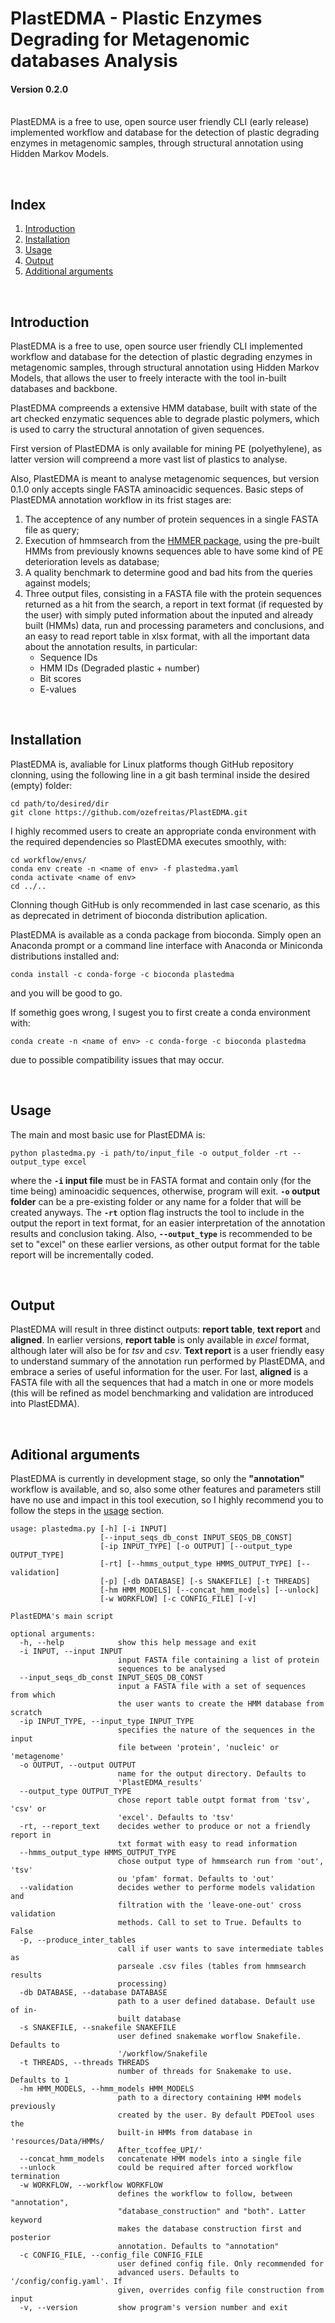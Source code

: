 # PlastEDMA - Plastic Enzymes Degrading for Metagenomic databases Analysis
#### Version 0.2.0


<br>
PlastEDMA is a free to use, open source user friendly CLI (early release) implemented workflow and database for the detection of plastic degrading enzymes in metagenomic samples, through structural annotation using Hidden Markov Models.
<p>
<br>

## Index

1. [Introduction](https://github.com/ozefreitas/PlastEDMA#introduction)
2. [Installation](https://github.com/ozefreitas/PlastEDMA#installation)
3. [Usage](https://github.com/ozefreitas/PlastEDMA#usage)
4. [Output](https://github.com/ozefreitas/PlastEDMA#output)
5. [Additional arguments](https://github.com/ozefreitas/PlastEDMA#additional-arguments)

<br>

## Introduction 

PlastEDMA is a free to use, open source user friendly CLI implemented workflow and database for the detection of plastic degrading enzymes in metagenomic samples, through structural annotation using Hidden Markov Models, that allows the user to freely interacte with the tool in-built databases and backbone. <p>
PlastEDMA compreends a extensive HMM database, built with state of the art checked enzymatic sequences able to degrade plastic polymers, which is used to carry the structural annotation of given sequences. <p>
First version of PlastEDMA is only available for mining PE (polyethylene), as latter version will compreend a more vast list of plastics to analyse. <p>
Also, PlastEDMA is meant to analyse metagenomic sequences, but version 0.1.0 only accepts single FASTA aminoacidic sequences. Basic steps of PlastEDMA annotation workflow in its frist stages are: 

1. The acceptence of any number of protein sequences in a single FASTA file as query;
2. Execution of hmmsearch from the [HMMER package](https://www.hmmer.org/), using the pre-built HMMs from previously knowns sequences able to have some kind of PE deterioration levels as database; 
3. A quality benchmark to determine good and bad hits from the queries against models;
4. Three output files, consisting in a FASTA file with the protein sequences returned as a hit from the search, a report in text format (if requested by the user) with simply puted information about the inputed and already built (HMMs) data, run and processing parameters and conclusions, and an easy to read report table in xlsx format, with all the important data about the annotation results, in particular:
    - Sequence IDs
    - HMM IDs (Degraded plastic + number)
    - Bit scores
    - E-values

<br>

## Installation

PlastEDMA is, avaliable for Linux platforms though GitHub repository clonning, using the following line in a git bash terminal inside the desired (empty) folder:

```
cd path/to/desired/dir
git clone https://github.com/ozefreitas/PlastEDMA.git 
```

I highly recommed users to create an appropriate conda environment with the required dependencies so PlastEDMA executes smoothly, with:

```
cd workflow/envs/ 
conda env create -n <name of env> -f plastedma.yaml 
conda activate <name of env> 
cd ../..
```

Clonning though GitHub is only recommended in last case scenario, as this as deprecated in detriment of bioconda distribution aplication.

PlastEDMA is available as a conda package from bioconda. Simply open an Anaconda prompt or a command line interface with Anaconda or Miniconda distributions installed and:

```
conda install -c conda-forge -c bioconda plastedma
```

and you will be good to go. <p>

If somethig goes wrong, I sugest you to first create a conda environment with:

```
conda create -n <name of env> -c conda-forge -c bioconda plastedma
```
due to possible compatibility issues that may occur.

<br>

## Usage

The main and most basic use for PlastEDMA is:<p>

```
python plastedma.py -i path/to/input_file -o output_folder -rt --output_type excel 
```

where the **`-i` input file** must be in FASTA format and contain only (for the time being) aminoacidic sequences, otherwise, program will exit. **`-o` output folder** can be a pre-existing folder or any name for a folder that will be created anyways. The **`-rt`** option flag instructs the tool to include in the output the report in text format, for an easier interpretation of the annotation results and conclusion taking. Also, **`--output_type`** is recommended to be set to "excel" on these earlier versions, as other output format for the table report will be incrementally coded.

<br>

## Output

PlastEDMA will result in three distinct outputs: **report table**, **text report** and **aligned**. In earlier versions, **report table** is only available in *excel* format, although later will also be for *tsv* and *csv*. **Text report** is a user friendly easy to understand summary of the annotation run performed by PlastEDMA, and embrace a series of useful information for the user. For last, **aligned** is a FASTA file with all the sequences that had a match in one or more models (this will be refined as model benchmarking and validation are introduced into PlastEDMA).

<br>

## Aditional arguments

PlastEDMA is currently in development stage, so only the **"annotation"** workflow is available, and so, also some other features and parameters still have no use and impact in this tool execution, so I highly recommend you to follow the steps in the [usage](https://github.com/ozefreitas/PlastEDMA#usage) section.

```
usage: plastedma.py [-h] [-i INPUT]
                    [--input_seqs_db_const INPUT_SEQS_DB_CONST]
                    [-ip INPUT_TYPE] [-o OUTPUT] [--output_type OUTPUT_TYPE]
                    [-rt] [--hmms_output_type HMMS_OUTPUT_TYPE] [--validation]
                    [-p] [-db DATABASE] [-s SNAKEFILE] [-t THREADS]
                    [-hm HMM_MODELS] [--concat_hmm_models] [--unlock]
                    [-w WORKFLOW] [-c CONFIG_FILE] [-v]

PlastEDMA's main script

optional arguments:
  -h, --help            show this help message and exit
  -i INPUT, --input INPUT
                        input FASTA file containing a list of protein
                        sequences to be analysed
  --input_seqs_db_const INPUT_SEQS_DB_CONST
                        input a FASTA file with a set of sequences from which
                        the user wants to create the HMM database from scratch
  -ip INPUT_TYPE, --input_type INPUT_TYPE
                        specifies the nature of the sequences in the input
                        file between 'protein', 'nucleic' or 'metagenome'
  -o OUTPUT, --output OUTPUT
                        name for the output directory. Defaults to
                        'PlastEDMA_results'
  --output_type OUTPUT_TYPE
                        chose report table outpt format from 'tsv', 'csv' or
                        'excel'. Defaults to 'tsv'
  -rt, --report_text    decides wether to produce or not a friendly report in
                        txt format with easy to read information
  --hmms_output_type HMMS_OUTPUT_TYPE
                        chose output type of hmmsearch run from 'out', 'tsv'
                        ou 'pfam' format. Defaults to 'out'
  --validation          decides wether to performe models validation and
                        filtration with the 'leave-one-out' cross validation
                        methods. Call to set to True. Defaults to False
  -p, --produce_inter_tables
                        call if user wants to save intermediate tables as
                        parseale .csv files (tables from hmmsearch results
                        processing)
  -db DATABASE, --database DATABASE
                        path to a user defined database. Default use of in-
                        built database
  -s SNAKEFILE, --snakefile SNAKEFILE
                        user defined snakemake worflow Snakefile. Defaults to
                        '/workflow/Snakefile
  -t THREADS, --threads THREADS
                        number of threads for Snakemake to use. Defaults to 1
  -hm HMM_MODELS, --hmm_models HMM_MODELS
                        path to a directory containing HMM models previously
                        created by the user. By default PDETool uses the
                        built-in HMMs from database in 'resources/Data/HMMs/
                        After_tcoffee_UPI/'
  --concat_hmm_models   concatenate HMM models into a single file
  --unlock              could be required after forced workflow termination
  -w WORKFLOW, --workflow WORKFLOW
                        defines the workflow to follow, between "annotation",
                        "database_construction" and "both". Latter keyword
                        makes the database construction first and posterior
                        annotation. Defaults to "annotation"
  -c CONFIG_FILE, --config_file CONFIG_FILE
                        user defined config file. Only recommended for
                        advanced users. Defaults to '/config/config.yaml'. If
                        given, overrides config file construction from input
  -v, --version         show program's version number and exit
```